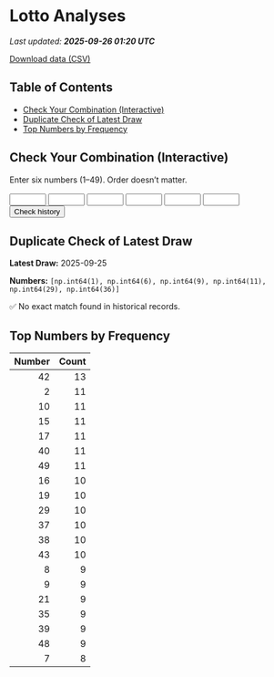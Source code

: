 # Lotto Analyses

_Last updated: **2025-09-26 01:20 UTC**_

[Download data (CSV)](./assets/sgtoto.csv)

## Table of Contents
- [Check Your Combination (Interactive)](#check-your-combination-(interactive))
- [Duplicate Check of Latest Draw](#duplicate-check-of-latest-draw)
- [Top Numbers by Frequency](#top-numbers-by-frequency)


## Check Your Combination (Interactive)

Enter six numbers (1–49). Order doesn’t matter.

<div id="combo-lookup" style="margin: 1rem 0;">
  <input id="n1" type="number" min="1" max="49" style="width:4rem;"> 
  <input id="n2" type="number" min="1" max="49" style="width:4rem;">
  <input id="n3" type="number" min="1" max="49" style="width:4rem;">
  <input id="n4" type="number" min="1" max="49" style="width:4rem;">
  <input id="n5" type="number" min="1" max="49" style="width:4rem;">
  <input id="n6" type="number" min="1" max="49" style="width:4rem;">
  <button id="lookup-btn">Check history</button>
  <div id="lookup-result" style="margin-top:0.5rem;font-weight:600;"></div>
</div>

<script src="./assets/lookup.js"></script>

## Duplicate Check of Latest Draw

**Latest Draw:** 2025-09-25

**Numbers:** `[np.int64(1), np.int64(6), np.int64(9), np.int64(11), np.int64(29), np.int64(36)]`

✅ No exact match found in historical records.

## Top Numbers by Frequency

| Number | Count |
|---:|---:|
| 42 | 13 |
| 2 | 11 |
| 10 | 11 |
| 15 | 11 |
| 17 | 11 |
| 40 | 11 |
| 49 | 11 |
| 16 | 10 |
| 19 | 10 |
| 29 | 10 |
| 37 | 10 |
| 38 | 10 |
| 43 | 10 |
| 8 | 9 |
| 9 | 9 |
| 21 | 9 |
| 35 | 9 |
| 39 | 9 |
| 48 | 9 |
| 7 | 8 |
